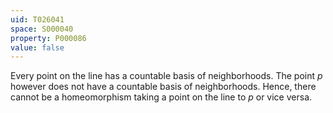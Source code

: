 ```yaml
---
uid: T026041
space: S000040
property: P000086
value: false
---
```


Every point on the line has a countable basis of neighborhoods. The point $p$ however does not have a countable basis of neighborhoods. Hence, there cannot be a homeomorphism taking a point on the line to $p$ or vice versa.

